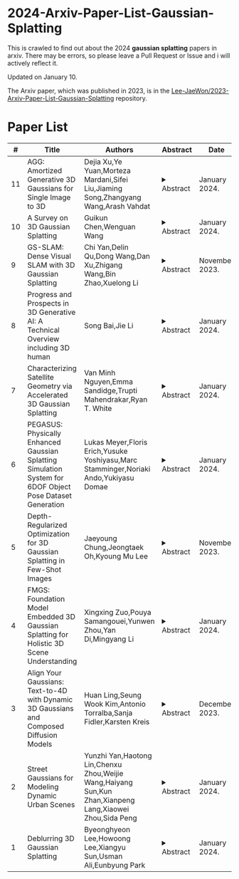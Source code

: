 # 2024-Arxiv-Paper-List-Gaussian-Splatting
This is crawled to find out about the 2024 **gaussian splatting** papers in arxiv. There may be errors, so please leave a Pull Request or Issue and i will actively reflect it.

Updated on January 10.

The Arxiv paper, which was published in 2023, is in the [Lee-JaeWon/2023-Arxiv-Paper-List-Gaussian-Splatting](https://github.com/Lee-JaeWon/2023-Arxiv-Paper-List-Gaussian-Splatting) repository.

# Paper List
| # | Title | Authors | Abstract | Date | Link |
|---|-------|---------|----------|------|------|
| 11 | AGG: Amortized Generative 3D Gaussians for Single Image to 3D | Dejia Xu,Ye Yuan,Morteza Mardani,Sifei Liu,Jiaming Song,Zhangyang Wang,Arash Vahdat | <details><summary>Abstract</summary>Given the growing need for automatic 3D content creation pipelines, various 3D representations have been studied to generate 3D objects from a single image. Due to its superior rendering efficiency, 3D Gaussian splatting-based models have recently excelled in both 3D reconstruction and generation. 3D Gaussian splatting approaches for image to 3D generation are often optimization-based, requiring many computationally expensive score-distillation steps. To overcome these challenges, we introduce an Amortized Generative 3D Gaussian framework (AGG) that instantly produces 3D Gaussians from a single image, eliminating the need for per-instance optimization. Utilizing an intermediate hybrid representation, AGG decomposes the generation of 3D Gaussian locations and other appearance attributes for joint optimization. Moreover, we propose a cascaded pipeline that first generates a coarse representation of the 3D data and later upsamples it with a 3D Gaussian super-resolution module. Our method is evaluated against existing optimization-based 3D Gaussian frameworks and sampling-based pipelines utilizing other 3D representations, where AGG showcases competitive generation abilities both qualitatively and quantitatively while being several orders of magnitude faster. Project page: https://ir1d.github.io/AGG/</details> | January 2024. | [https://arxiv.org/abs/2401.04099](https://arxiv.org/abs/2401.04099) |
| 10 | A Survey on 3D Gaussian Splatting | Guikun Chen,Wenguan Wang | <details><summary>Abstract</summary>3D Gaussian splatting (3D GS) has recently emerged as a transformative technique in the explicit radiance field and computer graphics landscape. This innovative approach, characterized by the utilization of millions of 3D Gaussians, represents a significant departure from the neural radiance field (NeRF) methodologies, which predominantly use implicit, coordinate-based models to map spatial coordinates to pixel values. 3D GS, with its explicit scene representations and differentiable rendering algorithms, not only promises real-time rendering capabilities but also introduces unprecedented levels of control and editability. This positions 3D GS as a potential game-changer for the next generation of 3D reconstruction and representation. In the present paper, we provide the first systematic overview of the recent developments and critical contributions in the domain of 3D GS. We begin with a detailed exploration of the underlying principles and the driving forces behind the advent of 3D GS, setting the stage for understanding its significance. A focal point of our discussion is the practical applicability of 3D GS. By facilitating real-time performance, 3D GS opens up a plethora of applications, ranging from virtual reality to interactive media and beyond. This is complemented by a comparative analysis of leading 3D GS models, evaluated across various benchmark tasks to highlight their performance and practical utility. The survey concludes by identifying current challenges and suggesting potential avenues for future research in this domain. Through this survey, we aim to provide a valuable resource for both newcomers and seasoned researchers, fostering further exploration and advancement in applicable and explicit radiance field representation.</details> | January 2024. | [https://arxiv.org/abs/2401.03890](https://arxiv.org/abs/2401.03890) |
| 9 | GS-SLAM: Dense Visual SLAM with 3D Gaussian Splatting | Chi Yan,Delin Qu,Dong Wang,Dan Xu,Zhigang Wang,Bin Zhao,Xuelong Li | <details><summary>Abstract</summary>In this paper, we introduce $\\textbf{GS-SLAM}$ that first utilizes 3D Gaussian representation in the Simultaneous Localization and Mapping (SLAM) system. It facilitates a better balance between efficiency and accuracy. Compared to recent SLAM methods employing neural implicit representations, our method utilizes a real-time differentiable splatting rendering pipeline that offers significant speedup to map optimization and RGB-D re-rendering. Specifically, we propose an adaptive expansion strategy that adds new or deletes noisy 3D Gaussian in order to efficiently reconstruct new observed scene geometry and improve the mapping of previously observed areas. This strategy is essential to extend 3D Gaussian representation to reconstruct the whole scene rather than synthesize a static object in existing methods. Moreover, in the pose tracking process, an effective coarse-to-fine technique is designed to select reliable 3D Gaussian representations to optimize camera pose, resulting in runtime reduction and robust estimation. Our method achieves competitive performance compared with existing state-of-the-art real-time methods on the Replica, TUM-RGBD datasets. The source code will be released soon.</details> | November 2023. | [https://arxiv.org/abs/2311.11700](https://arxiv.org/abs/2311.11700) |
| 8 | Progress and Prospects in 3D Generative AI: A Technical Overview including 3D human | Song Bai,Jie Li | <details><summary>Abstract</summary>While AI-generated text and 2D images continue to expand its territory, 3D generation has gradually emerged as a trend that cannot be ignored. Since the year 2023 an abundant amount of research papers has emerged in the domain of 3D generation. This growth encompasses not just the creation of 3D objects, but also the rapid development of 3D character and motion generation. Several key factors contribute to this progress. The enhanced fidelity in stable diffusion, coupled with control methods that ensure multi-view consistency, and realistic human models like SMPL-X, contribute synergistically to the production of 3D models with remarkable consistency and near-realistic appearances. The advancements in neural network-based 3D storing and rendering models, such as Neural Radiance Fields (NeRF) and 3D Gaussian Splatting (3DGS), have accelerated the efficiency and realism of neural rendered models. Furthermore, the multimodality capabilities of large language models have enabled language inputs to transcend into human motion outputs. This paper aims to provide a comprehensive overview and summary of the relevant papers published mostly during the latter half year of 2023. It will begin by discussing the AI generated object models in 3D, followed by the generated 3D human models, and finally, the generated 3D human motions, culminating in a conclusive summary and a vision for the future.</details> | January 2024. | [https://arxiv.org/abs/2401.02620](https://arxiv.org/abs/2401.02620) |
| 7 | Characterizing Satellite Geometry via Accelerated 3D Gaussian Splatting | Van Minh Nguyen,Emma Sandidge,Trupti Mahendrakar,Ryan T. White | <details><summary>Abstract</summary>The accelerating deployment of spacecraft in orbit have generated interest in on-orbit servicing (OOS), inspection of spacecraft, and active debris removal (ADR). Such missions require precise rendezvous and proximity operations in the vicinity of non-cooperative, possible unknown, resident space objects. Safety concerns with manned missions and lag times with ground-based control necessitate complete autonomy. This requires robust characterization of the target's geometry. In this article, we present an approach for mapping geometries of satellites on orbit based on 3D Gaussian Splatting that can run on computing resources available on current spaceflight hardware. We demonstrate model training and 3D rendering performance on a hardware-in-the-loop satellite mock-up under several realistic lighting and motion conditions. Our model is shown to be capable of training on-board and rendering higher quality novel views of an unknown satellite nearly 2 orders of magnitude faster than previous NeRF-based algorithms. Such on-board capabilities are critical to enable downstream machine intelligence tasks necessary for autonomous guidance, navigation, and control tasks.</details> | January 2024. | [https://arxiv.org/abs/2401.02588](https://arxiv.org/abs/2401.02588) |
| 6 | PEGASUS: Physically Enhanced Gaussian Splatting Simulation System for 6DOF Object Pose Dataset Generation | Lukas Meyer,Floris Erich,Yusuke Yoshiyasu,Marc Stamminger,Noriaki Ando,Yukiyasu Domae | <details><summary>Abstract</summary>We introduce Physically Enhanced Gaussian Splatting Simulation System (PEGASUS) for 6DOF object pose dataset generation, a versatile dataset generator based on 3D Gaussian Splatting. Environment and object representations can be easily obtained using commodity cameras to reconstruct with Gaussian Splatting. PEGASUS allows the composition of new scenes by merging the respective underlying Gaussian Splatting point cloud of an environment with one or multiple objects. Leveraging a physics engine enables the simulation of natural object placement within a scene through interaction between meshes extracted for the objects and the environment. Consequently, an extensive amount of new scenes - static or dynamic - can be created by combining different environments and objects. By rendering scenes from various perspectives, diverse data points such as RGB images, depth maps, semantic masks, and 6DoF object poses can be extracted. Our study demonstrates that training on data generated by PEGASUS enables pose estimation networks to successfully transfer from synthetic data to real-world data. Moreover, we introduce the Ramen dataset, comprising 30 Japanese cup noodle items. This dataset includes spherical scans that captures images from both object hemisphere and the Gaussian Splatting reconstruction, making them compatible with PEGASUS.</details> | January 2024. | [https://arxiv.org/abs/2401.02281](https://arxiv.org/abs/2401.02281) |
| 5 | Depth-Regularized Optimization for 3D Gaussian Splatting in Few-Shot Images | Jaeyoung Chung,Jeongtaek Oh,Kyoung Mu Lee | <details><summary>Abstract</summary>In this paper, we present a method to optimize Gaussian splatting with a limited number of images while avoiding overfitting. Representing a 3D scene by combining numerous Gaussian splats has yielded outstanding visual quality. However, it tends to overfit the training views when only a small number of images are available. To address this issue, we introduce a dense depth map as a geometry guide to mitigate overfitting. We obtained the depth map using a pre-trained monocular depth estimation model and aligning the scale and offset using sparse COLMAP feature points. The adjusted depth aids in the color-based optimization of 3D Gaussian splatting, mitigating floating artifacts, and ensuring adherence to geometric constraints. We verify the proposed method on the NeRF-LLFF dataset with varying numbers of few images. Our approach demonstrates robust geometry compared to the original method that relies solely on images. Project page: robot0321.github.io/DepthRegGS</details> | November 2023. | [https://arxiv.org/abs/2311.13398](https://arxiv.org/abs/2311.13398) |
| 4 | FMGS: Foundation Model Embedded 3D Gaussian Splatting for Holistic 3D Scene Understanding | Xingxing Zuo,Pouya Samangouei,Yunwen Zhou,Yan Di,Mingyang Li | <details><summary>Abstract</summary>Precisely perceiving the geometric and semantic properties of real-world 3D objects is crucial for the continued evolution of augmented reality and robotic applications. To this end, we present \\algfull{} (\\algname{}), which incorporates vision-language embeddings of foundation models into 3D Gaussian Splatting (GS). The key contribution of this work is an efficient method to reconstruct and represent 3D vision-language models. This is achieved by distilling feature maps generated from image-based foundation models into those rendered from our 3D model. To ensure high-quality rendering and fast training, we introduce a novel scene representation by integrating strengths from both GS and multi-resolution hash encodings (MHE). Our effective training procedure also introduces a pixel alignment loss that makes the rendered feature distance of same semantic entities close, following the pixel-level semantic boundaries. Our results demonstrate remarkable multi-view semantic consistency, facilitating diverse downstream tasks, beating state-of-the-art methods by $\\mathbf{10.2}$ percent on open-vocabulary language-based object detection, despite that we are $\\mathbf{851\\times}$ faster for inference. This research explores the intersection of vision, language, and 3D scene representation, paving the way for enhanced scene understanding in uncontrolled real-world environments. We plan to release the code upon paper acceptance.</details> | January 2024. | [https://arxiv.org/abs/2401.01970](https://arxiv.org/abs/2401.01970) |
| 3 | Align Your Gaussians: Text-to-4D with Dynamic 3D Gaussians and Composed Diffusion Models | Huan Ling,Seung Wook Kim,Antonio Torralba,Sanja Fidler,Karsten Kreis | <details><summary>Abstract</summary>Text-guided diffusion models have revolutionized image and video generation and have also been successfully used for optimization-based 3D object synthesis. Here, we instead focus on the underexplored text-to-4D setting and synthesize dynamic, animated 3D objects using score distillation methods with an additional temporal dimension. Compared to previous work, we pursue a novel compositional generation-based approach, and combine text-to-image, text-to-video, and 3D-aware multiview diffusion models to provide feedback during 4D object optimization, thereby simultaneously enforcing temporal consistency, high-quality visual appearance and realistic geometry. Our method, called Align Your Gaussians (AYG), leverages dynamic 3D Gaussian Splatting with deformation fields as 4D representation. Crucial to AYG is a novel method to regularize the distribution of the moving 3D Gaussians and thereby stabilize the optimization and induce motion. We also propose a motion amplification mechanism as well as a new autoregressive synthesis scheme to generate and combine multiple 4D sequences for longer generation. These techniques allow us to synthesize vivid dynamic scenes, outperform previous work qualitatively and quantitatively and achieve state-of-the-art text-to-4D performance. Due to the Gaussian 4D representation, different 4D animations can be seamlessly combined, as we demonstrate. AYG opens up promising avenues for animation, simulation and digital content creation as well as synthetic data generation.</details> | December 2023. | [https://arxiv.org/abs/2312.13763](https://arxiv.org/abs/2312.13763) |
| 2 | Street Gaussians for Modeling Dynamic Urban Scenes | Yunzhi Yan,Haotong Lin,Chenxu Zhou,Weijie Wang,Haiyang Sun,Kun Zhan,Xianpeng Lang,Xiaowei Zhou,Sida Peng | <details><summary>Abstract</summary>This paper aims to tackle the problem of modeling dynamic urban street scenes from monocular videos. Recent methods extend NeRF by incorporating tracked vehicle poses to animate vehicles, enabling photo-realistic view synthesis of dynamic urban street scenes. However, significant limitations are their slow training and rendering speed, coupled with the critical need for high precision in tracked vehicle poses. We introduce Street Gaussians, a new explicit scene representation that tackles all these limitations. Specifically, the dynamic urban street is represented as a set of point clouds equipped with semantic logits and 3D Gaussians, each associated with either a foreground vehicle or the background. To model the dynamics of foreground object vehicles, each object point cloud is optimized with optimizable tracked poses, along with a dynamic spherical harmonics model for the dynamic appearance. The explicit representation allows easy composition of object vehicles and background, which in turn allows for scene editing operations and rendering at 133 FPS (1066$\\times$1600 resolution) within half an hour of training. The proposed method is evaluated on multiple challenging benchmarks, including KITTI and Waymo Open datasets. Experiments show that the proposed method consistently outperforms state-of-the-art methods across all datasets. Furthermore, the proposed representation delivers performance on par with that achieved using precise ground-truth poses, despite relying only on poses from an off-the-shelf tracker. The code is available at https://zju3dv.github.io/street_gaussians/.</details> | January 2024. | [https://arxiv.org/abs/2401.01339](https://arxiv.org/abs/2401.01339) |
| 1 | Deblurring 3D Gaussian Splatting | Byeonghyeon Lee,Howoong Lee,Xiangyu Sun,Usman Ali,Eunbyung Park | <details><summary>Abstract</summary>Recent studies in Radiance Fields have paved the robust way for novel view synthesis with their photorealistic rendering quality. Nevertheless, they usually employ neural networks and volumetric rendering, which are costly to train and impede their broad use in various real-time applications due to the lengthy rendering time. Lately 3D Gaussians splatting-based approach has been proposed to model the 3D scene, and it achieves remarkable visual quality while rendering the images in real-time. However, it suffers from severe degradation in the rendering quality if the training images are blurry. Blurriness commonly occurs due to the lens defocusing, object motion, and camera shake, and it inevitably intervenes in clean image acquisition. Several previous studies have attempted to render clean and sharp images from blurry input images using neural fields. The majority of those works, however, are designed only for volumetric rendering-based neural radiance fields and are not straightforwardly applicable to rasterization-based 3D Gaussian splatting methods. Thus, we propose a novel real-time deblurring framework, deblurring 3D Gaussian Splatting, using a small Multi-Layer Perceptron (MLP) that manipulates the covariance of each 3D Gaussian to model the scene blurriness. While deblurring 3D Gaussian Splatting can still enjoy real-time rendering, it can reconstruct fine and sharp details from blurry images. A variety of experiments have been conducted on the benchmark, and the results have revealed the effectiveness of our approach for deblurring. Qualitative results are available at https://benhenryl.github.io/Deblurring-3D-Gaussian-Splatting/</details> | January 2024. | [https://arxiv.org/abs/2401.00834](https://arxiv.org/abs/2401.00834) |

